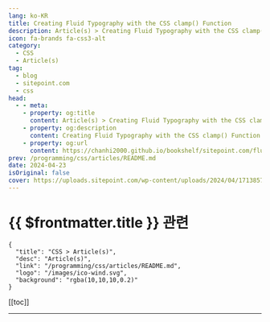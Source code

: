 ```yaml
---
lang: ko-KR
title: Creating Fluid Typography with the CSS clamp() Function
description: Article(s) > Creating Fluid Typography with the CSS clamp() Function
icon: fa-brands fa-css3-alt
category: 
  - CSS
  - Article(s)
tag: 
  - blog
  - sitepoint.com
  - css
head:
  - - meta:
    - property: og:title
      content: Article(s) > Creating Fluid Typography with the CSS clamp() Function
    - property: og:description
      content: Creating Fluid Typography with the CSS clamp() Function
    - property: og:url
      content: https://chanhi2000.github.io/bookshelf/sitepoint.com/fluid-typography-css-clamp-function.html
prev: /programming/css/articles/README.md
date: 2024-04-23
isOriginal: false
cover: https://uploads.sitepoint.com/wp-content/uploads/2024/04/1713857373calc-css-font-scaling.jpg
---
```


# {{ $frontmatter.title }} 관련

```component VPCard
{
  "title": "CSS > Article(s)",
  "desc": "Article(s)",
  "link": "/programming/css/articles/README.md",
  "logo": "/images/ico-wind.svg",
  "background": "rgba(10,10,10,0.2)"
}
```

[[toc]]

<SiteInfo
  name="Creating Fluid Typography with the CSS clamp() Function — SitePoint"
  desc="We dive into the intricacies of how to use the CSS clamp() function to scale the size of text across a range of device sizes."
  url="https://sitepoint.com/fluid-typography-css-clamp-function/"
  logo="https://sitepoint.com/favicons/512x512.png"
  preview="https://uploads.sitepoint.com/wp-content/uploads/2024/04/1713857373calc-css-font-scaling.jpg"/>

<!-- TODO: 작성 -->

---

<TagLinks />